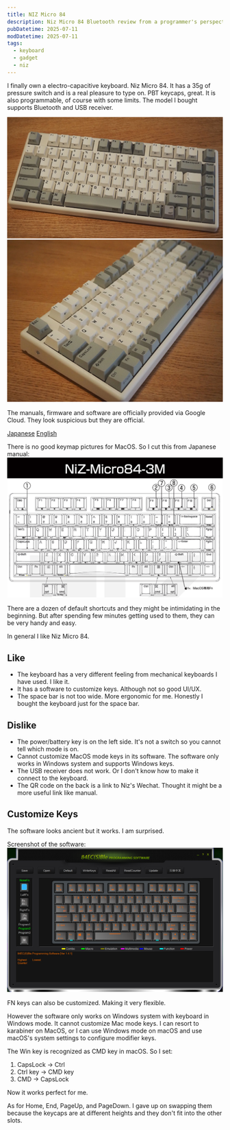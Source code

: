 ```yaml
---
title: NIZ Micro 84
description: Niz Micro 84 Bluetooth review from a programmer's perspective.
pubDatetime: 2025-07-11
modDatetime: 2025-07-11
tags:
  - keyboard
  - gadget
  - niz
---
```


I finally own a electro-capacitive keyboard. Niz Micro 84.
It has a 35g of pressure switch and is a real pleasure to type on. PBT keycaps, great. It is also programmable, of course with some limits.
The model I bought supports Bluetooth and USB receiver.

![alt text](../../assets/images/niz-1.jpg)
![alt text](../../assets/images/niz-2.jpg)

The manuals, firmware and software are officially provided via Google Cloud. They look suspicious but they are official.

[Japanese](https://support.niz.store/portal/ja/kb/articles/download#%E5%B0%82%E7%94%A8%E3%82%BD%E3%83%95%E3%83%88%E3%82%A6%E3%82%A7%E3%82%A2%E3%83%BB%E3%83%95%E3%82%A1%E3%83%BC%E3%83%A0%E3%82%A6%E3%82%A7%E3%82%A2%E3%83%BB%E4%BB%95%E6%A7%98%E6%9B%B8)
[English](https://www.nizkeyboard.com/pages/firmware-upgrade)

There is no good keymap pictures for MacOS. So I cut this from Japanese manual:
![manual](../../assets/images/niz-3.png)

There are a dozen of default shortcuts and they might be intimidating in the beginning. But after spending few minutes getting used to them, they can be very handy and easy.

In general I like Niz Micro 84.

## Like

+ The keyboard has a very different feeling from mechanical keyboards I have used. I like it.
+ It has a software to customize keys. Although not so good UI/UX.
+ The space bar is not too wide. More ergonomic for me. Honestly I bought the keyboard just for the space bar.

## Dislike

+ The power/battery key is on the left side. It's not a switch so you cannot tell which mode is on.
+ Cannot customize MacOS mode keys in its software. The software only works in Windows system and supports Windows keys.
+ The USB receiver does not work. Or I don't know how to make it connect to the keyboard.
+ The QR code on the back is a link to Niz's Wechat. Thought it might be a more useful link like manual.

## Customize Keys

The software looks ancient but it works.
I am surprised.

Screenshot of the software:
![Software](../../assets/images/niz-4.png)

FN keys can also be customized. Making it very flexible.

However the software only works on Windows system with keyboard in Windows mode. It cannot customize Mac mode keys. I can resort to karabiner on MacOS, or I can use Windows mode on macOS and use macOS's system settings to configure modifier keys.

The Win key is recognized as CMD key in macOS. So I set:

1. CapsLock -> Ctrl
2. Ctrl key -> CMD key
3. CMD -> CapsLock

Now it works perfect for me.

As for Home, End, PageUp, and PageDown. I gave up on swapping them because the keycaps are at different heights and they don't fit into the other slots.
